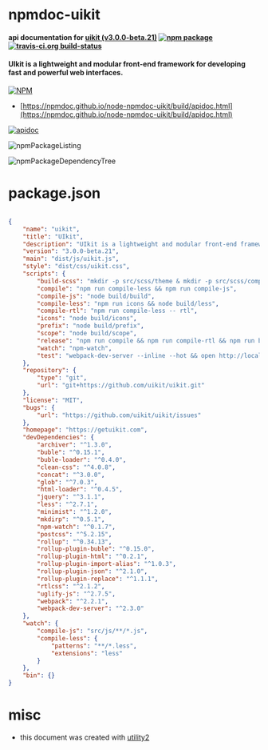 # npmdoc-uikit

#### api documentation for  [uikit (v3.0.0-beta.21)](https://getuikit.com)  [![npm package](https://img.shields.io/npm/v/npmdoc-uikit.svg?style=flat-square)](https://www.npmjs.org/package/npmdoc-uikit) [![travis-ci.org build-status](https://api.travis-ci.org/npmdoc/node-npmdoc-uikit.svg)](https://travis-ci.org/npmdoc/node-npmdoc-uikit)

#### UIkit is a lightweight and modular front-end framework for developing fast and powerful web interfaces.

[![NPM](https://nodei.co/npm/uikit.png?downloads=true&downloadRank=true&stars=true)](https://www.npmjs.com/package/uikit)

- [https://npmdoc.github.io/node-npmdoc-uikit/build/apidoc.html](https://npmdoc.github.io/node-npmdoc-uikit/build/apidoc.html)

[![apidoc](https://npmdoc.github.io/node-npmdoc-uikit/build/screenCapture.buildCi.browser.%252Ftmp%252Fbuild%252Fapidoc.html.png)](https://npmdoc.github.io/node-npmdoc-uikit/build/apidoc.html)

![npmPackageListing](https://npmdoc.github.io/node-npmdoc-uikit/build/screenCapture.npmPackageListing.svg)

![npmPackageDependencyTree](https://npmdoc.github.io/node-npmdoc-uikit/build/screenCapture.npmPackageDependencyTree.svg)



# package.json

```json

{
    "name": "uikit",
    "title": "UIkit",
    "description": "UIkit is a lightweight and modular front-end framework for developing fast and powerful web interfaces.",
    "version": "3.0.0-beta.21",
    "main": "dist/js/uikit.js",
    "style": "dist/css/uikit.css",
    "scripts": {
        "build-scss": "mkdir -p src/scss/theme & mkdir -p src/scss/components & node build/scss",
        "compile": "npm run compile-less && npm run compile-js",
        "compile-js": "node build/build",
        "compile-less": "npm run icons && node build/less",
        "compile-rtl": "npm run compile-less -- rtl",
        "icons": "node build/icons",
        "prefix": "node build/prefix",
        "scope": "node build/scope",
        "release": "npm run compile && npm run compile-rtl && npm run build-scss && node build/release",
        "watch": "npm-watch",
        "test": "webpack-dev-server --inline --hot && open http://localhost:8080/tests/"
    },
    "repository": {
        "type": "git",
        "url": "git+https://github.com/uikit/uikit.git"
    },
    "license": "MIT",
    "bugs": {
        "url": "https://github.com/uikit/uikit/issues"
    },
    "homepage": "https://getuikit.com",
    "devDependencies": {
        "archiver": "^1.3.0",
        "buble": "^0.15.1",
        "buble-loader": "^0.4.0",
        "clean-css": "^4.0.8",
        "concat": "^3.0.0",
        "glob": "^7.0.3",
        "html-loader": "^0.4.5",
        "jquery": "^3.1.1",
        "less": "^2.7.1",
        "minimist": "^1.2.0",
        "mkdirp": "^0.5.1",
        "npm-watch": "^0.1.7",
        "postcss": "^5.2.15",
        "rollup": "^0.34.13",
        "rollup-plugin-buble": "^0.15.0",
        "rollup-plugin-html": "^0.2.1",
        "rollup-plugin-import-alias": "^1.0.3",
        "rollup-plugin-json": "^2.1.0",
        "rollup-plugin-replace": "^1.1.1",
        "rtlcss": "^2.1.2",
        "uglify-js": "^2.7.5",
        "webpack": "^2.2.1",
        "webpack-dev-server": "^2.3.0"
    },
    "watch": {
        "compile-js": "src/js/**/*.js",
        "compile-less": {
            "patterns": "**/*.less",
            "extensions": "less"
        }
    },
    "bin": {}
}
```



# misc
- this document was created with [utility2](https://github.com/kaizhu256/node-utility2)
